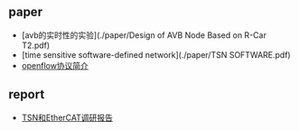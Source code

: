 ## paper

* [avb的实时性的实验](./paper/Design of AVB Node Based on R-Car T2.pdf)
* [time sensitive software-defined network](./paper/TSN SOFTWARE.pdf)
* [openflow协议简介](./paper/基于OpenFlow的SDN技术研究_左青云.caj)


## report

* [TSN和EtherCAT调研报告](./report/TSN和EtherCAT调研报告.doc)